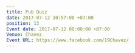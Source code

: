 ```yaml
---
title: Pub Quiz
date: 2017-07-12 10:57:00 +07:00
position: 13
Event date: 2017-07-12 00:00:00 +07:00
Venue: Chavez
Event URL: https://www.facebook.com/19Chavez/
---
```


